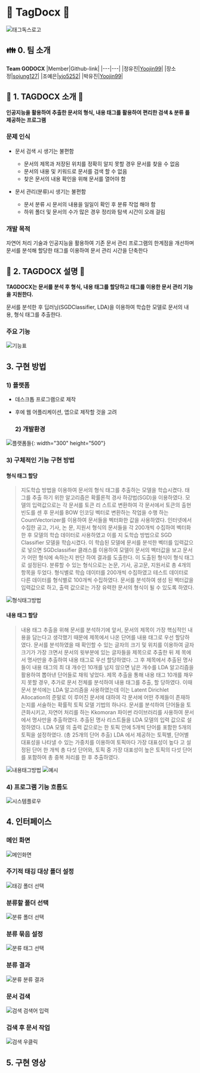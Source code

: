 :bookmark_tabs: TagDocx :bookmark_tabs:
=======================================
![태그독스로고](https://user-images.githubusercontent.com/29905149/83727296-cbe41000-a67f-11ea-954d-1382433f29a3.png)


:family: 0. 팀 소개
-------------------
**Team GODOCX**
|Member|Github-link|
|---|---|
|정유진|[Yoojin99](https://github.com/Yoojin99)|
|장소정|[sojung127](https://github.com/sojung127)|
|조예은|[yjo5252](https://github.com/yjo5252)|
|박유진|[Yoojin99](https://github.com/Yoojin99)|


:bookmark: 1. TAGDOCX 소개 :bookmark:
---------------------------------------------------
**인공지능을 활용하여 추출한 문서의 형식, 내용 태그를 활용하여 
편리한 검색 & 분류 를 제공하는 프로그램**

### 문제 인식
* 문서 검색 시 생기는 불편함
  - 문서의 제목과 저장된 위치를 정확히 알지 못할 경우 문서를 찾을 수 없음
  - 문서의 내용 및 키워드로 문서를 검색 할 수 없음
  - 찾은 문서의 내용 확인을 위해 문서를 열어야 함
  
* 문서 관리(분류)시 생기는 불편함 
  - 문서 분류 시 문서의 내용을 일일이 확인 후 분류 작업 해야 함
  - 하위 폴더 및 문서의 수가 많은 경우 정리와 탐색 시간이 오래 걸림
  
### 개발 목적
자연어 처리 기술과 인공지능을 활용하여 기존 문서 관리 프로그램의 한계점을 개선하며 문서를 분석해 할당한 태그를 이용하여 문서 관리 시간을 단축한다

:page_facing_up: 2. TAGDOCX 설명 :page_facing_up:
--------------------------------------------------
**TAGDOCX는 문서를 분석 후 형식, 내용 태그를 할당하고 태그를 이용한 문서 관리 기능을 지원한다.**

문서를 분석한 후 딥러닝(SGDClassifier, LDA)을 이용하여 학습한 모델로 문서의 내용, 형식 태그를 추출한다.
  
### 주요 기능
![기능표](https://user-images.githubusercontent.com/29905149/83729001-02bb2580-a682-11ea-9ad2-3ee75515a206.png)  
    
    
## 3. 구현 방법

  ### 1) 플랫폼
- 데스크톱 프로그램으로 제작
- 후에 웹 어플리케이션, 앱으로 제작할 것을 고려

  ### 2) 개발환경
![플랫폼들](https://user-images.githubusercontent.com/29905149/83729137-339b5a80-a682-11ea-960c-ca48abd75dd8.png){: width="300" height="500"}

  ### 3) 구체적인 기능 구현 방법
  
  #### 형식 태그 할당
  > 지도학습 방법을 이용하여 문서의 형식 태그를 추출하는 모델을 학습시켰다. 태그를 추출
하기 위한 알고리즘은 확률론적 경사 하강법(SGD)을 이용하였다. 모델의 입력값으로는 각 문서를 토큰 리
스트로 변환하여 각 문서에서 토큰의 출현 빈도를 센 후 문서를 BOW 인코딩 벡터로 변환하는 작업을 수행
하는 CountVectorizer를 이용하여 문서들을 벡터화한 값을 사용하였다. 인터넷에서 수집한 공고, 기사, 논
문, 지원서 형식의 문서들을 각 200개씩 수집하여 벡터화한 후 모델의 학습 데이터로 사용하였고 이를 지
도학습 방법으로 SGD Classifier 모델을 학습시켰다. 이 학습된 모델에 문서를 분석한 벡터를 입력값으로
넣으면 SGDclassifier 클래스를 이용하여 모델이 문서의 벡터값을 보고 문서가 어떤 형식에 속하는지 판단
하여 결과를 도출한다. 이 도출된 형식이 형식 태그로 설정된다.
분류할 수 있는 형식으로는 논문, 기사, 공고문, 지원서로 총 4개의 항목을 두었다. 형식별로 학습 데이터를
200개씩 수집하였고 테스트 데이터로 다른 데이터를 형식별로 100개씩 수집하였다. 문서를 분석하여 생성
된 벡터값을 입력값으로 하고, 출력 값으로는 가장 유력한 문서의 형식이 될 수 있도록 하였다.
  
  ![형식태그방법](https://user-images.githubusercontent.com/29905149/83731598-c4276a00-a685-11ea-863b-5eb5d2e71bb5.png)
  
  #### 내용 태그 할당
  > 내용 태그 추출을 위해 문서를 분석하기에 앞서, 문서의 제목이 가장 핵심적인 내용을 담는다고 생각했기
때문에 제목에서 나온 단어를 내용 태그로 우선 할당하였다. 문서를 분석하였을 때 확인할 수 있는 글자의
크기 및 위치를 이용하여 글자 크기가 가장 크면서 문서의 윗부분에 있는 글자들을 제목으로 추출한 뒤 제
목에서 명사만을 추출하여 내용 태그로 우선 할당하였다. 그 후 제목에서 추출된 명사들이 내용 태그의 최
대 개수인 10개를 넘지 않으면 남은 개수를 LDA 알고리즘을 활용하여 뽑아낸 단어들로 채워 넣었다.
제목 추출을 통해 내용 태그 10개를 채우지 못할 경우, 추가로 문서 전체를 분석하여 내용 태그를 추출, 할
당하였다. 이때 문서 분석에는 LDA 알고리즘을 사용하였는데 이는 Latent Dirichlet Allocation의 준말로 이
루어진 문서에 대하여 각 문서에 어떤 주제들이 존재하는지를 서술하는 확률적 토픽 모델 기법의 하나다.
문서를 분석하여 단어들을 토큰화시키고, 자연어 처리를 하는 Kkomoran 파이썬 라이브러리를 사용하여
문서에서 명사만을 추출하였다. 추출된 명사 리스트들을 LDA 모델의 입력 값으로 설정하였다. LDA 모델
의 출력 값으로는 한 토픽 안에 5개씩 단어를 포함한 5개의 토픽을 설정하였다. (총 25개의 단어 추출) LDA
에서 제공하는 토픽별, 단어별 대표성을 나타낼 수 있는 가중치를 이용하여 토픽마다 가장 대표성이 높다
고 설정된 단어 한 개씩 총 다섯 단어와, 토픽 중 가장 대표성이 높은 토픽의 다섯 단어를 포함하여 총 중복
처리를 한 후 추출하였다.

![내용태그방법](https://user-images.githubusercontent.com/29905149/83731601-c5589700-a685-11ea-8052-43179efe0033.png)
![예시](https://user-images.githubusercontent.com/29905149/83731617-cdb0d200-a685-11ea-9260-4786d4447e1d.png)


  ### 4) 프로그램 기능 흐름도
![시스템플로우](https://user-images.githubusercontent.com/29905149/83735513-731a7480-a68b-11ea-8998-3a0718097daf.png)



## 4. 인터페이스

### 메인 화면
![메인화면](https://user-images.githubusercontent.com/29905149/83731115-ea98d580-a684-11ea-9b00-5ea0652c1276.jpg)
### 주기적 태깅 대상 폴더 설정
![태깅  폴더 선택](https://user-images.githubusercontent.com/29905149/83731043-d9e85f80-a684-11ea-81d9-4946709ba406.JPG)
### 분류할 폴더 선택
![분류  폴더 선택](https://user-images.githubusercontent.com/29905149/83731040-d94fc900-a684-11ea-8fe5-674b4c13a491.JPG)
### 분류 묶음 설정
![분류  태그 선택](https://user-images.githubusercontent.com/29905149/83731038-d94fc900-a684-11ea-95cf-884d07605bd3.JPG)
### 분류 결과
![분류  분류 결과](https://user-images.githubusercontent.com/29905149/83731036-d8b73280-a684-11ea-93e0-11081b03dada.JPG)
### 문서 검색
![검색  검색어 입력](https://user-images.githubusercontent.com/29905149/83731029-d6ed6f00-a684-11ea-91e3-ddb4413565cf.JPG)
### 검색 후 문서 작업
![검색  우클릭](https://user-images.githubusercontent.com/29905149/83731030-d81e9c00-a684-11ea-920b-676e0d26f155.JPG)
  



  
## 5. 구현 영상









